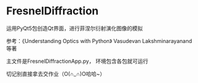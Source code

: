 # FresnelDiffraction
运用PyQt5包创造Qt界面，进行菲涅尔衍射演化图像的模拟

参考：《Understanding Optics with Python》 Vasudevan Lakshminarayanand等著

主文件是FresnelDiffractionApp.py， 环境包含各包就可运行

切记别直接拿去交作业（O(∩_∩)O哈哈~）
